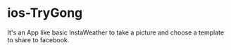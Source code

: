 ios-TryGong
===========

It's an App like basic InstaWeather to take a picture and choose a template to share to facebook.
